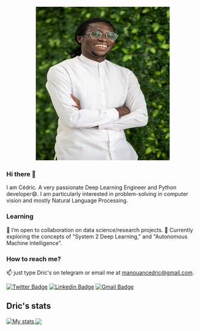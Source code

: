 

<p align="center">
  <img src="https://github.com/dric2018/dric2018/blob/main/newMe.jpg" width="350" height="400" alt="My pic"  style="border-radius:5px solid black">
</p>

### Hi there 👋
I am Cédric. A very passionate Deep Learning Engineer and Python developer😄.
I am particularly interested in problem-solving in computer vision and mostly Natural Language Processing.

### Learning 
👯 I’m open to collaboration on data science/research projects. 
🌱 Currently exploring the concepts of "System 2 Deep Learning," and "Autonomous Machine Intelligence".

### How to reach me?  
📫 just type Dric's on telegram or email me at manouancedric@gmail.com.

[![Twitter Badge](https://img.shields.io/badge/-@cmDrStrange-1ca0f1?style=flat-square&labelColor=1ca0f1&logo=twitter&logoColor=white&link=https://twitter.com/cmDrStrange)](https://twitter.com/cmDrStrange) [![Linkedin Badge](https://img.shields.io/badge/-cpem-blue?style=flat-square&logo=Linkedin&logoColor=white&link=https://www.linkedin.com/in/cpem/)](https://www.linkedin.com/in/cpem/) [![Gmail Badge](https://img.shields.io/badge/-manouancedric@gmail.com-c14438?style=flat-square&logo=Gmail&logoColor=white&link=mailto:manouancedric@gmail.com)](mailto:manouancedric@gmail.com)

<!--
**dric2018/dric2018** is a ✨ _special_ ✨ repository because its `README.md` (this file) appears on your GitHub profile.
-->

## Dric's stats
<a href="https://github.com/dric2018">
  <img align="center" src="https://github-readme-stats.vercel.app/api?username=dric2018&show_icons=true&include_all_commits=true&theme=dark" alt="My stats" />
</a>
<a href="https://github.com/dric2018">
  <img align="center" src="https://github-readme-stats.vercel.app/api/top-langs/?username=dric2018&layout=compact&theme=dark" />
</a>
